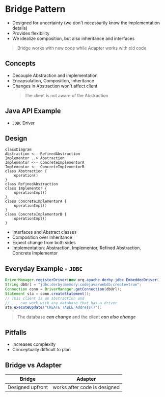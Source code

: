 # Bridge Pattern

-   Designed for uncertainty (we don't necessarily know the implementation details)
-   Provides flexibility
-   We idealize composition, but also inheritance and interfaces

> Bridge works with new code while Adapter works with old code

## Concepts

-   Decouple Abstraction and implementation
-   Encapsulation, Composition, Inheritance
-   Changes in Abstraction won't affect client
    > The client is not aware of the Abstraction

## Java API Example

-   `JDBC` Driver

## Design

```mermaid
classDiagram
Abstraction <-- RefinedAbstraction
Implementor ..> Abstraction
Implementor <-- ConcreteImplementorA
Implementor <-- ConcreteImplementorB
class Abstraction {
    operation()
}
class RefinedAbstraction
class Implementor {
    operationImpl()
}
class ConcreteImplementorA {
    operationImpl()
}
class ConcreteImplementorB {
    operationImpl()
}
```

-   Interfaces and Abstract classes
-   Composition over Inheritance
-   Expect change from both sides
-   Implementation: Abstraction, Implementor, Refined Abstraction, Concrete Implementor

## Everyday Example - `JDBC`

```java
DriverManager.registerDriver(new org.apache.derby.jdbc.EmbeddedDriver());
String dbUrl = "jdbc:derby:memory:codejava/webdb;create=true";
Connection conn = DriverManager.getConnection(dbUrl);
Statement sta = conn.createStatement();
// This client is an abstraction and
// ... can work with any database that has a driver
sta.executeUpdate("CREATE TABLE Address()");
```

> The database **_can change_** and the client **_can also change_**

## Pitfalls

-   Increases complexity
-   Conceptually difficult to plan

## Bridge vs Adapter

| Bridge           | Adapter                      |
| ---------------- | ---------------------------- |
| Designed upfront | works after code is designed |
